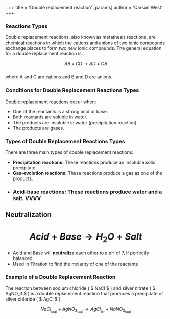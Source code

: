 +++
 title = 'Double replacement reaction'
[params]
	author = 'Carson West'
+++

### Reactions Types
Double replacement reactions, also known as metathesis reactions, are chemical reactions in which the cations and anions of two ionic compounds exchange places to form two new ionic compounds. The general equation for a double replacement reaction is:

 $$  AB + CD → AD + CB
 $$  
where A and C are cations and B and D are anions.

### **Conditions for Double Replacement Reactions Types**

Double replacement reactions occur when:

* One of the reactants is a strong acid or base.
* Both reactants are soluble in water.
* The products are insoluble in water (precipitation reaction).
* The products are gases.

### **Types of Double Replacement Reactions Types**

There are three main types of double replacement reactions:

* **Precipitation reactions:** These reactions produce an insoluble solid precipitate.
* **Gas-evolution reactions:** These reactions produce a gas as one of the products.
- ### **Acid-base reactions:** These reactions produce water and a salt. VVVV
## Neutralization
#  $$  Acid+Base → H_2O + Salt  $$  

- Acid and Base will **neutralize** each other to a pH of 7, if perfectly balanced
- Used in Titration to find the molarity of one of the reactants

### **Example of a Double Replacement Reaction**

The reaction between sodium chloride ( $ NaCl $ ) and silver nitrate ( $ AgNO_3 $ ) is a double replacement reaction that produces a precipitate of silver chloride ( $ AgCl $ ):

  $$  NaCl_{_{(aq)}} + AgNO_{3_{(aq)}} → AgCl_{_{(s)}} + NaNO_{3_{(aq)}}  $$  
